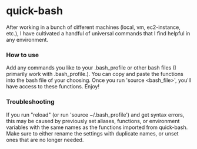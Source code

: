 # quick-bash

After working in a bunch of different machines (local, vm, ec2-instance, etc.), I have cultivated a handful of universal commands that I find helpful in any environment.

### How to use

Add any commands you like to your .bash_profile or other bash files (I primarily work with .bash_profile.). You can copy and paste the functions into the bash file of your choosing. Once you run 'source <bash_file>', you'll have access to these functions. Enjoy!

### Troubleshooting

If you run "reload" (or run 'source ~/.bash_profile') and get syntax errors, this may be caused by previously set aliases, functions, or environment variables with the same names as the functions imported from quick-bash. Make sure to either rename the settings with duplicate names, or unset ones that are no longer needed.
